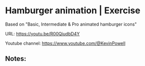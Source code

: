 # Hamburger animation | Exercise

Based on "Basic, Intermediate & Pro animated hamburger icons"

URL: https://youtu.be/R00QiudbD4Y

Youtube channel: https://www.youtube.com/@KevinPowell

## Notes: